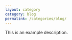 ```yaml
---
layout: category
category: blog
permalink: /categories/blog/
---
```

This is an example description.
